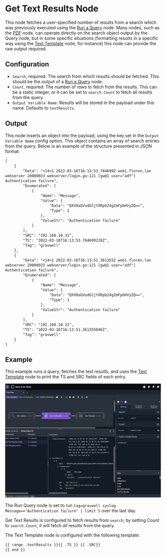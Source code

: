 # Get Text Results Node

This node fetches a user-specified number of results from a search which was previously executed using the [Run a Query](runquery.md) node. Many nodes, such as the [PDF](pdf.md) node, can operate directly on the search object output by the Query node, but in some specific situations (formatting results in a specific way using the [Text Template](template.md) node, for instance) this node can provide the raw output required.

## Configuration

* `Search`, required: The search from which results should be fetched. This should be the output of a [Run a Query](runquery.md) node.
* `Count`, required: The number of rows to fetch from the results. This can be a static integer, or it can be set to `search.Count` to fetch all results from the query.
* `Output Variable Name`: Results will be stored in the payload under this name. Defaults to `textResults`.

## Output

This node inserts an object into the payload, using the key set in the `Output Variable Name` config option. This object contains an array of search entries from the query. Below is an example of the structure presented in JSON format:

	[
		{
			"Data": "<14>1 2022-03-16T16:13:53.784699Z web1.floren.lan webserver 20000033 webserver/login.go:121 [gw@1 user="adf"] Authentication failure",
			"Enumerated": [
				{
					"Name": "Message",
					"Value": {
						"Data": "QXV0aGVudGljYXRpb24gZmFpbHVyZQ==",
						"Type": 1
					},
					"ValueStr": "Authentication failure"
				}
			],
			"SRC": "192.168.10.31",
			"TS": "2022-03-16T16:13:53.784699228Z",
			"Tag": "gravwell"
		},
		{
			"Data": "<14>1 2022-03-16T16:13:51.361355Z web1.floren.lan webserver 20000033 webserver/login.go:121 [gw@1 user="adf"] Authentication failure",
			"Enumerated": [
				{
					"Name": "Message",
					"Value": {
						"Data": "QXV0aGVudGljYXRpb24gZmFpbHVyZQ==",
						"Type": 1
					},
					"ValueStr": "Authentication failure"
				}
			],
			"SRC": "192.168.10.31",
			"TS": "2022-03-16T16:13:51.361355046Z",
			"Tag": "gravwell"
		}
	]

## Example

This example runs a query, fetches the text results, and uses the [Text Template](template.md) node to print the TS and SRC fields of each entry.

![](gettextresults-example.png)

The Run Query node is set to run `tag=gravwell syslog Message=="Authentication failure" | limit 5` over the last day.

Get Text Results is configured to fetch results from `search`; by setting Count to `search.Count`, it will fetch *all* results from the query.

The Text Template node is configured with the following template:

```
{{ range .textResults }}{{ .TS }} {{ .SRC}}
{{ end }}
```
